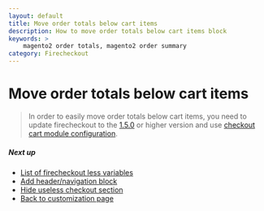 ```yaml
---
layout: default
title: Move order totals below cart items
description: How to move order totals below cart items block
keywords: >
    magento2 order totals, magento2 order summary
category: Firecheckout
---
```


# Move order totals below cart items

> In order to easily move order totals below cart items, you need to update
> firecheckout to the [1.5.0](/m2/extensions/firecheckout/changelog/#version-150)
> or higher version and use
> [checkout cart module configuration](/m2/extensions/checkout-cart/#settings).

##### Next up

- [List of firecheckout less variables](../less-variables/)
- [Add header/navigation block](../change-page-layout/)
- [Hide useless checkout section](../hide-useless-checkout-section/)
- [Back to customization page](/m2/extensions/firecheckout/customization/)

